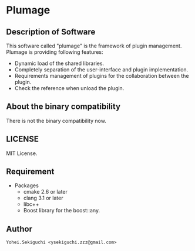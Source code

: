# Plumage

## Description of Software
This software called "plumage" is the framework of plugin management.
Plumage is providing following features:
   * Dynamic load of the shared libraries.
   * Completely separation of the user-interface and plugin implementation.
   * Requirements management of plugins for the collaboration between the plugin.
   * Check the reference when unload the plugin.

## About the binary compatibility
There is not the binary compatibility now.

## LICENSE
MIT License.

## Requirement
  * Packages
    * cmake 2.6 or later
    * clang 3.1 or later
    * libc++
    * Boost library for the boost::any.

## Author
    Yohei.Sekiguchi <ysekiguchi.zzz@gmail.com> 


